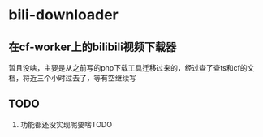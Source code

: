 # bili-downloader
在cf-worker上的bilibili视频下载器  
------
暂且没啥，主要是从之前写的php下载工具迁移过来的，经过查了查ts和cf的文档，将近三个小时过去了，等有空继续写

## TODO
1. 功能都还没实现呢要啥TODO
